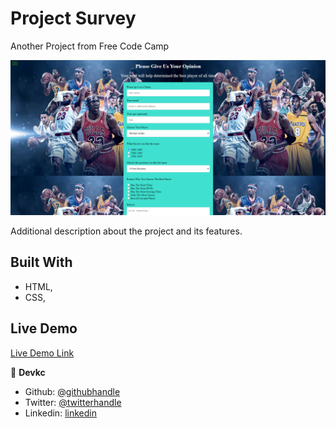 # Project Survey

Another Project from Free Code Camp

![screenshot](./images/screenshot.png)

Additional description about the project and its features.

## Built With

- HTML,
- CSS,

## Live Demo

[Live Demo Link](https://cvilla714.github.io/surveyproject/)

👤 **Devkc**

- Github: [@githubhandle](https://github.com/cvilla714)
- Twitter: [@twitterhandle](https://twitter.com/kckeyti)
- Linkedin: [linkedin](https://www.linkedin.com/in/cosmel-villalobos-1900531aa/)
